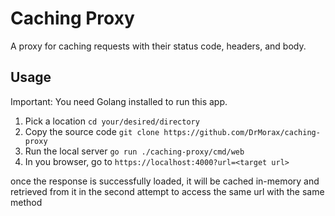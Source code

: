 # Caching Proxy

A proxy for caching requests with their status code, headers, and body.

## Usage

Important: You need Golang installed to run this app.

1. Pick a location
   `cd your/desired/directory`
2. Copy the source code
   `git clone https://github.com/DrMorax/caching-proxy`
3. Run the local server
   `go run ./caching-proxy/cmd/web`
4. In you browser, go to
   `https://localhost:4000?url=<target url>`

once the response is successfully loaded, it will be cached in-memory and retrieved from it in the second attempt to access the same url with the same method

